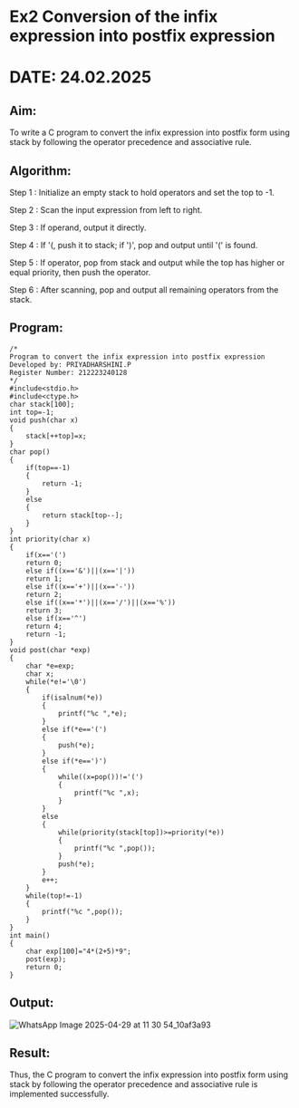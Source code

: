 # Ex2 Conversion of the infix expression into postfix expression
# DATE: 24.02.2025
## Aim:
To write a C program to convert the infix expression into postfix form using stack by following the operator precedence and associative rule.

## Algorithm:
Step 1 : Initialize an empty stack to hold operators and set the top to -1.

Step 2 : Scan the input expression from left to right.

Step 3 : If operand, output it directly.

Step 4 : If '(, push it to stack; if ')', pop and output until '(' is found.

Step 5 : If operator, pop from stack and output while the top has higher or equal priority, then push the operator.

Step 6 : After scanning, pop and output all remaining operators from the stack.

## Program:
```
/*
Program to convert the infix expression into postfix expression
Developed by: PRIYADHARSHINI.P
Register Number: 212223240128
*/
#include<stdio.h>
#include<ctype.h>
char stack[100];
int top=-1;
void push(char x)
{
    stack[++top]=x;
}
char pop()
{
    if(top==-1)
    {
        return -1;
    }
    else
    {
        return stack[top--];
    }
}
int priority(char x)
{
    if(x=='(')
    return 0;
    else if((x=='&')||(x=='|'))
    return 1;
    else if((x=='+')||(x=='-'))
    return 2;
    else if((x=='*')||(x=='/')||(x=='%'))
    return 3;
    else if(x=='^')
    return 4;
    return -1;
}
void post(char *exp)
{
    char *e=exp;
    char x;
    while(*e!='\0')
    {
        if(isalnum(*e))
        {
            printf("%c ",*e);
        }
        else if(*e=='(')
        {
            push(*e);
        }
        else if(*e==')')
        {
            while((x=pop())!='(')
            {
                printf("%c ",x);
            }
        }
        else
        {
            while(priority(stack[top])>=priority(*e))
            {
                printf("%c ",pop());
            }
            push(*e);
        }
        e++;
    }
    while(top!=-1)
    {
        printf("%c ",pop());
    }
}
int main()
{
    char exp[100]="4*(2+5)*9";
    post(exp);
    return 0;  
}
```
## Output:

![WhatsApp Image 2025-04-29 at 11 30 54_10af3a93](https://github.com/user-attachments/assets/5c21cef4-b09f-4c4d-9952-5f6241eb7fa4)

## Result:
Thus, the C program to convert the infix expression into postfix form using stack by following the operator precedence and associative rule is implemented successfully.
